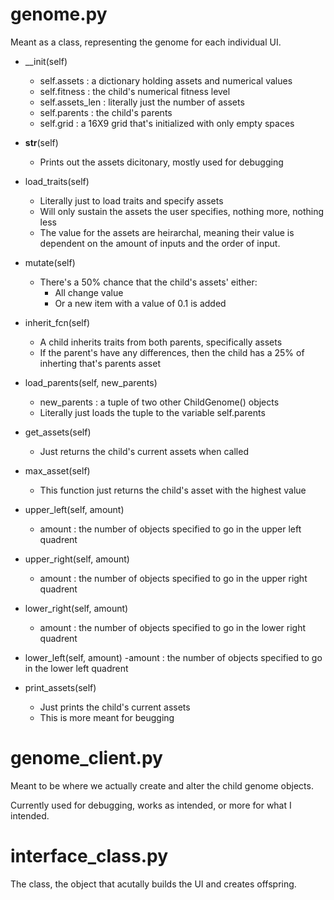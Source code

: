 # genome.py
Meant as a class, representing the genome for each individual UI.
- __init(self)
    - self.assets : a dictionary holding assets and numerical values
    - self.fitness : the child's numerical fitness level
    - self.assets_len : literally just the number of assets 
    - self.parents : the child's parents
    - self.grid : a 16X9 grid that's initialized with only empty spaces
- __str__(self)
    - Prints out the assets dicitonary, mostly used for debugging

- load_traits(self)
    - Literally just to load traits and specify assets
    - Will only sustain the assets the user specifies, nothing more, nothing less
    - The value for the assets are heirarchal, meaning their value is dependent on the amount of inputs and the order of input.
- mutate(self)
    - There's a 50% chance that the child's assets' either:
        - All change value
        - Or a new item with a value of 0.1 is added
- inherit_fcn(self)
    - A child inherits traits from both parents, specifically assets
    - If the parent's have any differences, then the child has a 25% of inherting that's parents asset

- load_parents(self, new_parents)
    - new_parents :  a tuple of two other ChildGenome() objects
    - Literally just loads the tuple to the variable self.parents
- get_assets(self)
    - Just returns the child's current assets when called
- max_asset(self)
    - This function just returns the child's asset with the highest value
- upper_left(self, amount)
    - amount : the number of objects specified to go in the upper left quadrent
- upper_right(self, amount)
    - amount : the number of objects specified to go in the upper right quadrent
- lower_right(self, amount)
    - amount : the number of objects specified to go in the lower right quadrent
- lower_left(self, amount)
    -amount : the number of objects specified to go in the lower left quadrent

- print_assets(self)
    - Just prints the child's current assets
    - This is more meant for beugging


# genome_client.py
Meant to be where we actually create and alter the child genome objects.

Currently used for debugging, works as intended, or more for what I intended.

# interface_class.py
The class, the object that acutally builds the UI and creates offspring.
